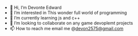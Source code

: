 - 👋 Hi, I’m Devonte Edward
- 👀 I’m interested in This wonder full world of programming
- 🌱 I’m currently learning js and c++
- 💞️ I’m looking to collaborate on any game devoplemt projects
- 📫 How to reach me email me @devon2575@gmail.com


